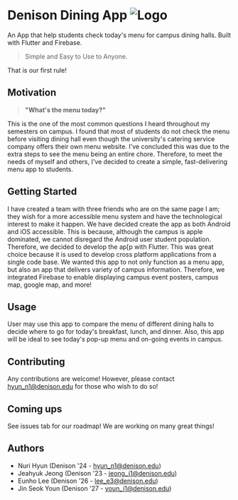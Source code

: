 # Denison Dining App ![Logo](/../android/app/src/debug/main/res/mipmap-xhdpi/ic_launcher_forground.png)

An App that help students check today's menu for campus dining halls. 
Built with Flutter and Firebase.

> Simple and Easy to Use to Anyone.

That is our first rule!

## Motivation

> **"What's the menu today?"**

This is the one of the most common questions I heard throughout my semesters on campus. I found that most of students do not check the menu before visiting dining hall even though the university's catering service company offers their own menu website. I've concluded this was due to the extra steps to see the menu being an entire chore. Therefore, to meet the needs of myself and others, I've decided to create a simple, fast-delivering menu app to students.

## Getting Started

I have created a team with three friends who are on the same page I am; they wish for a more accessible menu system and have the technological interest to make it happen. We have decided create the app as both Android and iOS accessible. This is because, although the campus is apple dominated, we cannot disregard the Android user student population. Therefore, we decided to develop the ap[p with Flutter. This was great choice because it is used to develop cross platform applications from a single code base. We wanted this app to not only function as a menu app, but also an app that delivers variety of campus information. Therefore, we integrated Firebase to enable displaying campus event posters, campus map, google map, and more!

## Usage

User may use this app to compare the menu of different dining halls to decide where to go for today's breakfast, lunch, and dinner. Also, this app will be ideal to see today's pop-up menu and on-going events in campus.

## Contributing

Any contributions are welcome! However, please contact hyun_n1@denison.edu for those who wish to do so!

## Coming ups

See issues tab for our roadmap! We are working on many great things!

## Authors

 - Nuri Hyun (Denison '24 - hyun_n1@denison.edu)
 - Jeahyuk Jeong (Denison '23 - jeong_j1@denison.edu)
 - Eunho Lee (Denison '26 - lee_e3@denison.edu)
 - Jin Seok Youn (Denison '27 - youn_j1@denison.edu)
